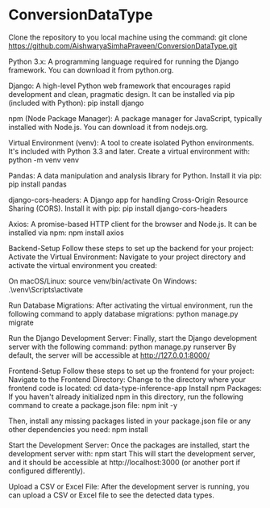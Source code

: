 # ConversionDataType

Clone the repository to you local machine using the command: 
git clone https://github.com/AishwaryaSimhaPraveen/ConversionDataType.git

Python 3.x: A programming language required for running the Django framework. You can download it from python.org.

Django: A high-level Python web framework that encourages rapid development and clean, pragmatic design. It can be installed via pip (included with Python):
pip install django

npm (Node Package Manager): A package manager for JavaScript, typically installed with Node.js. You can download it from nodejs.org.

Virtual Environment (venv): A tool to create isolated Python environments. It's included with Python 3.3 and later. Create a virtual environment with:
python -m venv venv

Pandas: A data manipulation and analysis library for Python. Install it via pip:
pip install pandas

django-cors-headers: A Django app for handling Cross-Origin Resource Sharing (CORS). Install it with pip:
pip install django-cors-headers

Axios: A promise-based HTTP client for the browser and Node.js. It can be installed via npm:
npm install axios

Backend-Setup
Follow these steps to set up the backend for your project:
Activate the Virtual Environment:
Navigate to your project directory and activate the virtual environment you created:

On macOS/Linux:
source venv/bin/activate
On Windows:
.\venv\Scripts\activate

Run Database Migrations:
After activating the virtual environment, run the following command to apply database migrations:
python manage.py migrate

Run the Django Development Server:
Finally, start the Django development server with the following command:
python manage.py runserver
By default, the server will be accessible at http://127.0.0.1:8000/

Frontend-Setup
Follow these steps to set up the frontend for your project:
Navigate to the Frontend Directory:
Change to the directory where your frontend code is located:
cd data-type-inference-app
Install npm Packages:
If you haven't already initialized npm in this directory, run the following command to create a package.json file:
npm init -y

Then, install any missing packages listed in your package.json file or any other dependencies you need:
npm install

Start the Development Server:
Once the packages are installed, start the development server with:
npm start
This will start the development server, and it should be accessible at http://localhost:3000 (or another port if configured differently).

Upload a CSV or Excel File:
After the development server is running, you can upload a CSV or Excel file to see the detected data types.
